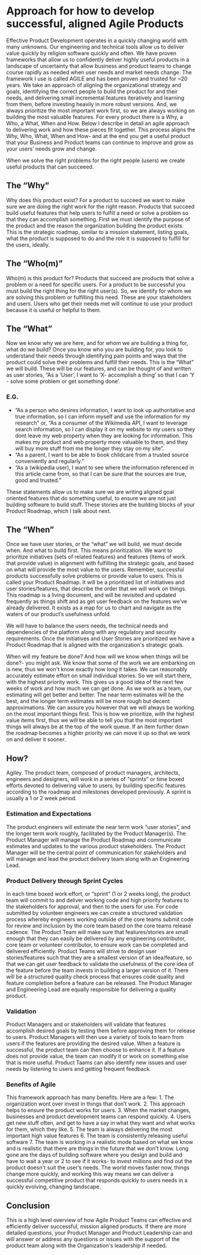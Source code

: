 # Approach for how to develop successful, aligned Agile Products

Effective Product Development operates in a quickly changing world with many unknowns. Our engineering and technical tools allow us to deliver value quickly by religion software quickly and often. We have proven frameworks that allow us to confidently deliver highly useful products in a landscape of uncertainty that allow business and product teams to change course rapidly as needed when user needs and market needs change. The framework I use is called AGILE and has been proven and trusted for ~20 years. We take an approach of aligning the organizational strategy and goals, identifying the correct people to build the product for and their needs, and delivering small incremental features iteratively and learning from them, before investing heavily in more robust versions. And, we always prioritize the most important work first, so we are always working on building the most valuable features. For every product there is a Why, a Who, a What, When and How. Below I describe in detail an agile approach to delivering work and how these pieces fit together. This process aligns the Why, Who, What, When and How- and at the end you get a useful product that your Business and Product teams can continue to improve and grow as your users’ needs grow and change. 

When we solve the right problems for the right people (users) we create useful products that can succeeed.

## The “Why” 
Why does this product exist? For a product to succeed we want to make sure we are doing the right work for the right reason. Products that succeed build useful features that help users to fulfill a need or solve a problem so that they can accomplish something. First we must identify the purpose of the product and the reason the organization building the product exists. This is the strategic roadmap, similar to a mission statement, listing goals, what the product is supposed to do and the role it is supposed to fulfill for the users, ideally.

## The “Who(m)”
Who(m) is this product for? Products that succeed are products that solve a problem or a need for specific users. For a product to be successful you must build the right thing for the right user(s). So, we identify for whom we are solving this problem or fulfilling this need. These are your stakeholders and users. Users who get their needs met will continue to use your product because it is useful or helpful to them.

## The “What” 
Now we know why we are here, and for whom we are building a thing for, what do we build? Once you know who you are building for, you look to understand their needs through identifying pain points and ways that the product could solve their problems and fulfill their needs. This is the “What” we will build. These will be our features, and can be thought of and written as user stories, “As a ‘User’, I want to ‘X- accomplish a thing’ so that I can  ‘Y - solve some problem or get something done’. 

### E.G. 
+ “As a person who desires information, I want to look up authoritative and true information, so I can inform myself and use the information for my research” or, “As a consumer of the Wikimedia API, I want to leverage search information, so I can display it on my website to my users so they dont leave my web property when they are looking for information. This makes my product and web property more valuable to them, and they will buy more stuff from me the longer they stay on my site”. 
+ “As a parent, I want to be able to book childcare from a trusted source conveniently and regularly.”
+ “As a (wikipedia user), I want to see where the information referenced in this article came from, so that I can be sure that the sources are true, good and trusted.”

These statements allow us to make sure we are writing aligned goal oriented features that do something useful, to ensure we are not just building software to build stuff. These stories are the building blocks of your Product Roadmap, which I talk about next.

## The “When”
Once we have user stories, or the “what” we will build, we must decide when. And what to build first. This means prioritization. We want to prioritize initiatives (sets of related features) and features (items of work that provide value) in alignment with fulfilling the strategic goals, and based on what will provide the most value to the users. Remember, successful products successfully solve problems or provide value to users. This is called your Product Roadmap. It will be a prioritized list of initiatives and user stories/features, that describe the order that we will work on things. This roadmap is a living document, and will be revisited and updated frequently as things shift and as get user feedback on the features we’ve already delivered. It exists as a map for us to chart and navigate as the waters of our product’s usefulness unfold. 

We will have to balance the users needs, the technical needs and dependencies of the platform along with any regulatory and security requirements. Once the initiatives and User Stories are prioritized we have a Product Roadmap that is aligned with the organization's strategic goals. 

When will my feature be done? And how will we know when things will be done?- you might ask. We know that some of the work we are embarking on is new, thus we won't know exactly how long it takes. We can reasonably accurately estimate effort on small individual stories. So we will start there, with the highest priority work. This gives us a good idea of the next few weeks of work and how much we can get done. As we work as a team, our estimating will get better and better. The near term estimates will be the best, and the longer term estimates will be more rough but decent approximations. We can assure you however that we will always be working on the most important things first. This is how we prioritize, with the highest value items first, thus we will be able to tell you that the most important things will always be at the top of the work queue. If an item further down the roadmap becomes a higher priority we can move it up so that we work on and deliver it sooner.

## How?
Agiley. The product team, composed of product managers, architects, engineers and designers, will work in a series of “sprints” or time boxed efforts devoted to delivering value to users, by building specific features according to the roadmap and milestones developed previously. A sprint is usually a 1 or 2 week period.

### Estimation and Expectations
The product engineers will estimate the near term work “user stories”, and the longer term work roughly, facilitated by the Product Manager(s). The Product Manager will manage the Product Roadmap and communicate estimates and updates to the various product stakeholders. The Product Manager will be the central point of communication for stakeholders and will manage and lead the product delivery team along with an Engineering Lead.

### Product Delivery through Sprint Cycles
In each time boxed work effort, or “sprint” (1 or 2 weeks long), the product team will commit to and deliver working code and high priority features to the stakeholders for approval, and then to the users for use. For code submitted by volunteer engineers we can create a structured validation process whereby engineers working outside of the core teams submit code for review and inclusion by the core team based on the core teams release cadence. The Product Team will make sure that features/stories are small enough that they can easily be delivered by any engineering contributor, core team or volunteer contributor, to ensure work can be completed and delivered efficiently. Product Teams will strive to design user stories/features such that they are a smallest version of an idea/feature, so that we can get user feedback to validate the usefulness of the core idea of the feature before the team invests in building a larger version of it. 
There will be a structured quality check process that ensures code quality and feature completion before a feature can be released. The Product Manager and Engineering Lead are equally responsible for delivering a quality product.

### Validation
Product Managers and or stakeholders will validate that features accomplish desired goals by testing them before approving them for release to users. Product Managers will then use a variety of tools to learn from users if the features are providing the desired value. When a feature is successful, the product team can then choose to enhance it. If a feature does not provide value, the team can modify it or work on something else that is more useful. Product Taams can also identify new issues and user needs by listening to users and getting frequent feedback.

### Benefits of Agile
This framework approach has many benefits. Here are a few: 1. The organization wont over invest in things that don’t work. 2. This approach helps to ensure the product works for users. 3. When the market changes, businesses and product development teams can respond quickly. 4. Users get new stuff often, and get to have a say in what they want and what works for them, which they like. 5. The team is always delivering the most important high value features 6. The team is consistently releasing useful software 7. The team is working in a realistic mode based on what we know and is realistic that there are things in the future that we don't know. Long gone are the days of building software where you design and build and have to wait a year or 2 to see if it works- to invest millions and find out the product doesn't suit the user’s needs. The world moves faster now, things change more quickly, and working this way means we can deliver a successful competitive product that responds quickly to users needs in a quickly evolving, changing landscape.

## Conclusion
This is a high level overview of how Agile Product Teams can effective and efficiently deliver successful, mission aligned products. If there are more detailed questions, your Product Manager and Product Leadership can and will answer or address any questions or issues with the support of the product team along with the Organization's leadership if needed.
